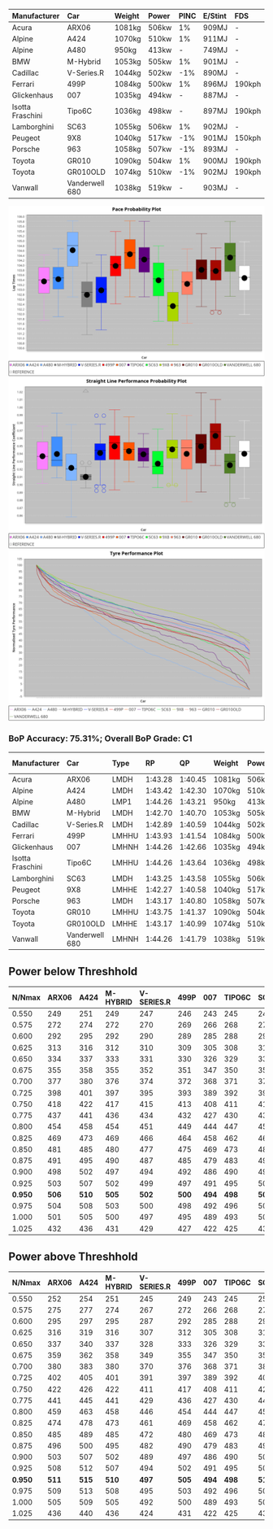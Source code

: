 | Manufacturer     | Car            | Weight | Power | PINC    | E/Stint | FDS     |
|:-|:-|:-|:-|:-|:-|:-|
| Acura            | ARX06          | 1081kg | 506kw | 1%      | 909MJ   |    -    |
| Alpine           | A424           | 1070kg | 510kw | 1%      | 911MJ   |    -    |
| Alpine           | A480           | 950kg  | 413kw |    -    | 749MJ   |    -    |
| BMW              | M-Hybrid       | 1053kg | 505kw | 1%      | 901MJ   |    -    |
| Cadillac         | V-Series.R     | 1044kg | 502kw | -1%     | 890MJ   |    -    |
| Ferrari          | 499P           | 1084kg | 500kw | 1%      | 896MJ   | 190kph  |
| Glickenhaus      | 007            | 1035kg | 494kw |    -    | 887MJ   |    -    |
| Isotta Fraschini | Tipo6C         | 1036kg | 498kw |    -    | 897MJ   | 190kph  |
| Lamborghini      | SC63           | 1055kg | 506kw | 1%      | 902MJ   |    -    |
| Peugeot          | 9X8            | 1040kg | 517kw | -1%     | 901MJ   | 150kph  |
| Porsche          | 963            | 1058kg | 507kw | -1%     | 893MJ   |    -    |
| Toyota           | GR010          | 1090kg | 504kw | 1%      | 900MJ   | 190kph  |
| Toyota           | GR010OLD       | 1074kg | 510kw | -1%     | 902MJ   | 190kph  |
| Vanwall          | Vanderwell 680 | 1038kg | 519kw |    -    | 903MJ   |    -    |

![PACECHART](./IMG/ACOMETHOD.png)
![STRAIGHTLINEPERFORMANCECHART](./IMG/ACOMETHOD_sp.png)
![TYREPERFORMANCECHART](./IMG/ACOMETHOD_tw.png)

### BoP Accuracy: 75.31%; Overall BoP Grade: C1
| Manufacturer     | Car            | Type  | RP      | QP      | Weight | Power¹ | Threshhold | PINC    | Power² | E/Stint | AVG Vmax  | FDS     | RDLC | L/Stint | BOP-Grade | Model Accuracy | Model Points | Match% |
|:-|:-|:-|:-|:-|:-|:-|:-|:-|:-|:-|:-|:-|:-|:-|:-|:-|:-|:-|
| Acura            | ARX06          | LMDH  | 1:43.28 | 1:40.45 | 1081kg | 506kw  | 210.0kph   | 1%      | 511kw  |  909MJ  | 290.56kph |    -    | 0.98 | 33      | -B2       | 100.00%        | 995          | 82.03% |
| Alpine           | A424           | LMDH  | 1:43.42 | 1:42.30 | 1070kg | 510kw  | 210.0kph   | 1%      | 515kw  |  911MJ  | 291.95kph |    -    | 0.99 | 33      | +C2       | 100.00%        | 642          | 72.86% |
| Alpine           | A480           | LMP1  | 1:44.26 | 1:43.21 |  950kg | 413kw  | 210.0kph   |    -    | 413kw  |  749MJ  | 285.71kph |    -    | 0.97 | 31      | ~A1       | 60.26%         | 849          | 95.25% |
| BMW              | M-Hybrid       | LMDH  | 1:42.70 | 1:40.70 | 1053kg | 505kw  | 210.0kph   | 1%      | 510kw  |  901MJ  | 288.73kph |    -    | 1.01 | 33      | -E1       | 100.00%        | 1714         | 59.95% |
| Cadillac         | V-Series.R     | LMDH  | 1:42.89 | 1:40.59 | 1044kg | 502kw  | 210.0kph   | -1%     | 497kw  |  890MJ  | 291.44kph |    -    | 1.02 | 33      | -C2       | 98.95%         | 2271         | 73.01% |
| Ferrari          | 499P           | LMHHU | 1:43.93 | 1:41.54 | 1084kg | 500kw  | 210.0kph   | 1%      | 505kw  |  896MJ  | 291.75kph | 190kph  | 1.01 | 33      | +B1       | 99.93%         | 2718         | 88.52% |
| Glickenhaus      | 007            | LMHNH | 1:44.26 | 1:42.66 | 1035kg | 494kw  | 210.0kph   |    -    | 494kw  |  887MJ  | 292.22kph |    -    | 0.95 | 33      | +C2       | 96.34%         | 1634         | 74.24% |
| Isotta Fraschini | Tipo6C         | LMHHU | 1:44.26 | 1:43.64 | 1036kg | 498kw  | 210.0kph   |    -    | 498kw  |  897MJ  | 291.93kph | 190kph  | 1.07 | 33      | +Ω1       | 92.36%         | 133          | 37.25% |
| Lamborghini      | SC63           | LMDH  | 1:43.25 | 1:43.58 | 1055kg | 506kw  | 210.0kph   | 1%      | 511kw  |  902MJ  | 290.33kph |    -    | 1.04 | 33      | -A2       | 96.54%         | 418          | 91.77% |
| Peugeot          | 9X8            | LMHHE | 1:42.27 | 1:40.58 | 1040kg | 517kw  | 210.0kph   | -1%     | 512kw  |  901MJ  | 293.62kph | 150kph  | 1.02 | 33      | -Ω1       | 88.68%         | 2617         | 45.62% |
| Porsche          | 963            | LMDH  | 1:43.17 | 1:40.80 | 1058kg | 507kw  | 210.0kph   | -1%     | 502kw  |  893MJ  | 291.54kph |    -    | 1.00 | 33      | -B1       | 99.98%         | 6168         | 85.14% |
| Toyota           | GR010          | LMHHU | 1:43.75 | 1:41.37 | 1090kg | 504kw  | 210.0kph   | 1%      | 509kw  |  900MJ  | 291.87kph | 190kph  | 1.01 | 33      | ~A1       | 98.53%         | 3557         | 95.52% |
| Toyota           | GR010OLD       | LMHHE | 1:43.17 | 1:40.99 | 1074kg | 510kw  | 210.0kph   | -1%     | 505kw  |  902MJ  | 294.64kph | 190kph  | 1.02 | 33      | -B1       | 92.01%         | 1427         | 89.79% |
| Vanwall          | Vanderwell 680 | LMHNH | 1:44.26 | 1:41.79 | 1038kg | 519kw  | 210.0kph   |    -    | 519kw  |  903MJ  | 291.09kph |    -    | 1.00 | 33      | +D2       | 94.62%         | 633          | 63.43% |

## Power below Threshhold
| N/Nmax    | ARX06   | A424    | M-HYBRID | V-SERIES.R | 499P    | 007     | TIPO6C  | SC63    | 9X8     | 963     | GR010   | GR010OLD | VANDERWELL 680 | ​     | RPM      | A480    |
|:-|:-|:-|:-|:-|:-|:-|:-|:-|:-|:-|:-|:-|:-|:-|:-|:-|
|  0.550    |  249    |  251    |  249     |  247       |  246    |  243    |  245    |  249    |  255    |  250    |  248    |  251     |  256           |  ​    |   --     |   -     |
|  0.575    |  272    |  274    |  272     |  270       |  269    |  266    |  268    |  272    |  278    |  273    |  271    |  274     |  279           |  ​    |   --     |   -     |
|  0.600    |  292    |  295    |  292     |  290       |  289    |  285    |  288    |  292    |  298    |  293    |  291    |  295     |  299           |  ​    |   --     |   -     |
|  0.625    |  313    |  316    |  312     |  310       |  309    |  305    |  308    |  313    |  320    |  314    |  312    |  316     |  321           |  ​    |   --     |   -     |
|  0.650    |  334    |  337    |  333     |  331       |  330    |  326    |  329    |  334    |  341    |  335    |  333    |  337     |  342           |  ​    |   --     |   -     |
|  0.675    |  355    |  358    |  355     |  352       |  351    |  347    |  350    |  355    |  363    |  356    |  354    |  358     |  364           |  ​    |   --     |   -     |
|  0.700    |  377    |  380    |  376     |  374       |  372    |  368    |  371    |  377    |  385    |  377    |  375    |  380     |  386           |  ​    |   --     |   -     |
|  0.725    |  398    |  401    |  397     |  395       |  393    |  389    |  392    |  398    |  407    |  399    |  396    |  401     |  408           |  ​    |   --     |   -     |
|  0.750    |  418    |  422    |  417     |  415       |  413    |  408    |  411    |  418    |  427    |  419    |  416    |  422     |  429           |  ​    |   --     |   -     |
|  0.775    |  437    |  441    |  436     |  434       |  432    |  427    |  430    |  437    |  446    |  438    |  435    |  441     |  448           |  ​    |  5000    |  242    |
|  0.800    |  454    |  458    |  454     |  451       |  449    |  444    |  447    |  454    |  464    |  455    |  453    |  458     |  466           |  ​    |  5500    |  286    |
|  0.825    |  469    |  473    |  469     |  466       |  464    |  458    |  462    |  469    |  479    |  470    |  468    |  473     |  481           |  ​    |  6000    |  320    |
|  0.850    |  481    |  485    |  480     |  477       |  475    |  469    |  473    |  481    |  491    |  482    |  479    |  485     |  493           |  ​    |  6500    |  361    |
|  0.875    |  491    |  495    |  490     |  487       |  485    |  479    |  483    |  491    |  502    |  492    |  489    |  495     |  504           |  ​    |  7000    |  404    |
|  0.900    |  498    |  502    |  497     |  494       |  492    |  486    |  490    |  498    |  509    |  499    |  496    |  502     |  511           |  ​    |  7500    |  414    |
|  0.925    |  503    |  507    |  502     |  499       |  497    |  491    |  495    |  503    |  514    |  504    |  501    |  507     |  516           |  ​    |  8000    |  410    |
| **0.950** | **506** | **510** | **505**  | **502**    | **500** | **494** | **498** | **506** | **517** | **507** | **504** | **510**  | **519**        | **​** | **8500** | **413** |
|  0.975    |  504    |  508    |  503     |  500       |  498    |  492    |  496    |  504    |  515    |  505    |  502    |  508     |  517           |  ​    |  9000    |  207    |
|  1.000    |  501    |  505    |  500     |  497       |  495    |  489    |  493    |  501    |  511    |  502    |  499    |  505     |  513           |  ​    |   --     |   -     |
|  1.025    |  432    |  436    |  431     |  429       |  427    |  422    |  425    |  432    |  441    |  433    |  430    |  436     |  443           |  ​    |   --     |   -     |

## Power above Threshhold
| N/Nmax    | ARX06   | A424    | M-HYBRID | V-SERIES.R | 499P    | 007     | TIPO6C  | SC63    | 9X8     | 963     | GR010   | GR010OLD | VANDERWELL 680 | ​     | RPM      | A480    |
|:-|:-|:-|:-|:-|:-|:-|:-|:-|:-|:-|:-|:-|:-|:-|:-|:-|
|  0.550    |  252    |  254    |  251     |  245       |  249    |  243    |  245    |  252    |  252    |  247    |  251    |  249     |  256           |  ​    |   --     |   -     |
|  0.575    |  275    |  277    |  274     |  267       |  272    |  266    |  268    |  275    |  275    |  270    |  274    |  272     |  279           |  ​    |   --     |   -     |
|  0.600    |  295    |  297    |  295     |  287       |  292    |  285    |  288    |  295    |  296    |  290    |  294    |  292     |  299           |  ​    |   --     |   -     |
|  0.625    |  316    |  319    |  316     |  307       |  312    |  305    |  308    |  316    |  317    |  310    |  315    |  312     |  321           |  ​    |   --     |   -     |
|  0.650    |  337    |  340    |  337     |  328       |  333    |  326    |  329    |  337    |  338    |  331    |  336    |  333     |  342           |  ​    |   --     |   -     |
|  0.675    |  359    |  362    |  358     |  349       |  355    |  347    |  350    |  359    |  359    |  352    |  357    |  355     |  364           |  ​    |   --     |   -     |
|  0.700    |  380    |  383    |  380     |  370       |  376    |  368    |  371    |  380    |  381    |  374    |  379    |  376     |  386           |  ​    |   --     |   -     |
|  0.725    |  402    |  405    |  401     |  391       |  397    |  389    |  392    |  402    |  403    |  395    |  400    |  397     |  408           |  ​    |   --     |   -     |
|  0.750    |  422    |  426    |  422     |  411       |  417    |  408    |  411    |  422    |  423    |  415    |  421    |  417     |  429           |  ​    |   --     |   -     |
|  0.775    |  441    |  445    |  441     |  429       |  436    |  427    |  430    |  441    |  442    |  434    |  440    |  436     |  448           |  ​    |  5000    |  242    |
|  0.800    |  459    |  463    |  458     |  446       |  454    |  444    |  447    |  459    |  460    |  451    |  457    |  454     |  466           |  ​    |  5500    |  286    |
|  0.825    |  474    |  478    |  473     |  461       |  469    |  458    |  462    |  474    |  475    |  466    |  472    |  469     |  481           |  ​    |  6000    |  320    |
|  0.850    |  485    |  489    |  485     |  472       |  480    |  469    |  473    |  485    |  486    |  477    |  484    |  480     |  493           |  ​    |  6500    |  361    |
|  0.875    |  496    |  500    |  495     |  482       |  490    |  479    |  483    |  496    |  497    |  487    |  494    |  490     |  504           |  ​    |  7000    |  404    |
|  0.900    |  503    |  507    |  502     |  489       |  497    |  486    |  490    |  503    |  504    |  494    |  501    |  497     |  511           |  ​    |  7500    |  414    |
|  0.925    |  508    |  512    |  507     |  494       |  502    |  491    |  495    |  508    |  509    |  499    |  506    |  502     |  516           |  ​    |  8000    |  410    |
| **0.950** | **511** | **515** | **510**  | **497**    | **505** | **494** | **498** | **511** | **512** | **502** | **509** | **505**  | **519**        | **​** | **8500** | **413** |
|  0.975    |  509    |  513    |  508     |  495       |  503    |  492    |  496    |  509    |  510    |  500    |  507    |  503     |  517           |  ​    |  9000    |  207    |
|  1.000    |  505    |  509    |  505     |  492       |  500    |  489    |  493    |  505    |  506    |  497    |  504    |  500     |  513           |  ​    |   --     |   -     |
|  1.025    |  436    |  440    |  436     |  424       |  431    |  422    |  425    |  436    |  437    |  429    |  435    |  431     |  443           |  ​    |   --     |   -     |

